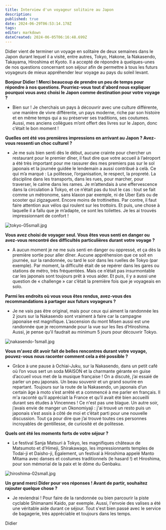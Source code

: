 ```yaml
---
title: Interview d'un voyageur solitaire au Japon
description: 
published: true
date: 2024-06-29T06:53:14.178Z
tags: 
editor: markdown
dateCreated: 2024-06-05T06:16:48.699Z
---
```


Didier vient de terminer un voyage en solitaire de deux semaines dans le Japon durant lequel il a visité, entre autres, Tokyo, Hakone, la Nakasendo, Takayama, Hiroshima et Kyoto. Il a accepté de répondre à quelques-unes de nos questions concernant son séjour afin de permettre à tous les futurs voyageurs de mieux appréhender leur voyage au pays du soleil levant.   

**Bonjour Didier ! Merci beaucoup de prendre un peu de temps pour répondre à nos questions. Pourriez-vous tout d'abord nous expliquer pourquoi vous avez choisi le Japon comme destination pour votre voyage ?** 

- Bien sur ! Je cherchais un pays à découvrir avec une culture différente, une manière de vivre différente, un pays moderne, riche par son histoire et en même temps qui a su préserver ses traditions, ses coutumes.
Aussi, mes anciens collègues m’ont offert des livres sur le Japon, donc c’était le bon moment !


**Quelles ont été vos premières impressions en arrivant au Japon ? Avez-vous ressenti un choc culturel ?**

- Je me suis bien senti dès le début, aucune crainte pour chercher un restaurant pour le premier dîner, il faut dire que votre accueil à l’aéroport a été très important pour me rassurer des mes premiers pas sur le sol japonais et la journée guidée le lendemain a aussi contribué à celà.
Ce qui m’a marqué : La politesse, l’organisation, le respect, la propreté. La discipline dans les transports, dans les rues, pour marcher, pour traverser, le calme dans les rames. Je m’attendais à une effervescence dans la circulation à Tokyo, et ce n’était pas du tout le cas : tout se fait comme un métronome, sans klaxon par exemple, ni de Uber Eats ou de scooter qui zigzaguent. Encore moins de trottinettes.
Par contre, il faut faire attention aux vélos qui roulent sur les trottoirs.
Et puis, une chose à laquelle il a fallu que je m’adapte, ce sont les toilettes. Je les ai trouvés impressionnant de confort !

![tokyo-05small.jpg](/blogpictures/tokyo-05small.jpg)

**Vous avez choisi de voyager seul. Vous êtes vous senti en danger ou avez-vous rencontré des difficultés particulières durant votre voyage ?**

- A aucun moment je ne me suis senti en danger ou oppressé, et ça dès la première sortie pour aller dîner. Aucune appréhension que ce soit en journée, sur la randonnée, ou tard le soir dans les ruelles de Tokyo (par exemple).
Par moment, la difficulté était de se repérer dans les gares ou stations de métro, très fréquentées. Mais ce n’était pas insurmontable car les japonais sont toujours prêt à vous aider.
Et puis, il y a aussi une question de « challenge » car c’était la première fois que je voyageais en solo.

**Parmi les endroits où vous vous êtes rendus, avez-vous des recommandations à partager aux futurs voyageurs ?**
- Je ne vais pas être original, mais pour ceux qui aiment la randonnée les 2 jours sur la Nakasendo sont vraiment à faire car la campagne japonaise est magnifique.
L’ascension du mont Misen aussi est une randonnée que je recommande pour la vue sur les îles d’Hiroshima.
Aussi, je pense qu’il faudrait au minimum 5 jours pour découvrir Tokyo.

![nakasendo-1small.jpg](/nakasendo-1small.jpg)



**Vous m'avez dit avoir fait de belles rencontres durant votre voyage, pouvez-vous nous raconter comment cela a été possible ?**

- Grâce à une pause à Ochiai-Juku, sur la Nakasendo, dans un petit café où l’on vous sert un soda MAISON et la charmante gérante en guise d’accueil vous met de la musique française ! On a discuté, j’ai essaié de parler un peu japonais. Un beau souvenir et un grand sourire en repartant.
Toujours sur la route de la Nakasendo, un japonais d’un certain âge à moto s’est arrêté et a commencé à me parler en français. Il m'a raconté qu’il appréciait la France et qu’il avait été bien accueilli durant ses études à Vincennes ! Ce n'est pas une blague.
Un autre soir, j’avais envie de manger un Okonomiyaji : j'ai trouvé un resto puis un japonais s’est assis à côté de moi et c’était parti pour une nouvelle discussion.
Tout ça pour dire que j’ai trouvé toutes ces personnes incroyables de gentillesse, de curiosité et de politesse.


**Quels ont été les moments forts de votre séjour ?**

- Le festival Sanja Matsuri à Tokyo, les magnifiques châteaux de Matsumoto et d’Himeji, Shirakawago, les impressionnants temples de Todai-ji et Daisho-ji,
Egalement, un festival à Hiroshima appelé Manto Mitama avec danses et costumes traditionnels (le hasard !) et Hiroshima, pour son mémorial de la paix et le dôme du Genbaku.

![hiroshima-02small.jpg](/hiroshima-02small.jpg)

**Un grand merci Dider pour vos réponses ! Avant de partir, souhaitez rajouter quelque chose ?**
- Je reviendrai ! Pour faire de la randonnée ou bien parcourir la piste cyclable Shimanami Kaido, par exemple.
Aussi, l'envoie des valises a été une véritable aide durant ce séjour. Tout s'est bien passé avec le service de bagagerie, très appréciable et toujours dans les temps.

Didier